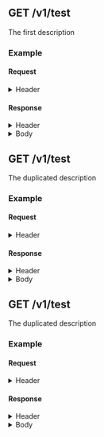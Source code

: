 ## GET /v1/test
The first description

### Example
#### Request
<details> 
  <summary>
Header
  </summary>

```
GET /v1/test HTTP/1.1
Authorization: Bearer xyz
```

</details>

#### Response
<details>
  <summary>
Header
  </summary>

#### HTTP version and status code
```
HTTP/1.1 200
```

#### Header
```
Content-Type: application/json; charset=utf-8
```

</details>

<details>
  <summary>
Body
  </summary>

```json
{
  "id": 1,
  "name": "first"
}
```

</details>

## GET /v1/test
The duplicated description

### Example
#### Request
<details> 
  <summary>
Header
  </summary>

```
GET /v1/test HTTP/1.1
Authorization: Bearer xyz
```
</details>

#### Response
<details>
  <summary>
Header
  </summary>

#### HTTP version and status code
```
HTTP/1.1 200
```

#### Header
```
Content-Type: application/json; charset=utf-8
```

</details>

<details>
  <summary>
Body
  </summary>

```json
{
  "id": 2,
  "name": "second"
}
```

</details>

## GET /v1/test
The duplicated description

### Example
#### Request
<details> 
  <summary>
Header
  </summary>

```
GET /v1/test HTTP/1.1
Authorization: Bearer xyz
```
</details>

#### Response
<details>
  <summary>
Header
  </summary>

#### HTTP version and status code
```
HTTP/1.1 200
```

#### Header
```
Content-Type: application/json; charset=utf-8
```

</details>

<details>
  <summary>
Body
  </summary>

```json
{
  "id": 3,
  "name": "third"
}
```

</details>

